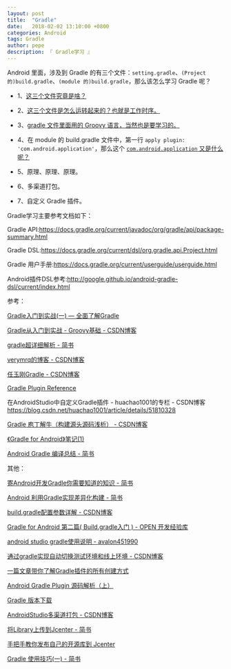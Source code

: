 ```yaml
---
layout: post
title:  "Gradle"
date:   2018-02-02 13:10:00 +0800
categories: Android
tags: Gradle
author: pepe
description: 『 Gradle学习 』
---
```


Android 里面，涉及到 Gradle 的有三个文件：`setting.gradle`、`(Project 的)build.gradle`、`(module 的)build.gradle`，那么该怎么学习 Gradle 呢？

* 1、[这三个文件究竟是啥？](https://494778200pepe.github.io/android/2019/08/02/Gradle-%E4%B8%89%E4%B8%AA%E9%85%8D%E7%BD%AE%E6%96%87%E4%BB%B6.html)

* 2、[这三个文件是怎么运转起来的？也就是工作时序。](https://494778200pepe.github.io/android/2019/07/22/Gradle-%E5%B7%A5%E4%BD%9C%E6%97%B6%E5%BA%8F.html)

* 3、[gradle 文件里面用的 Groovy 语言，当然也是要学习的。](https://494778200pepe.github.io/android/2019/07/19/Gradle-Groovy.html)

* 4、在 module 的 build.gradle 文件中，第一行 `apply plugin: 'com.android.application'`，那么这个 [`com.android.application` 又是什么呢？](https://494778200pepe.github.io/android/2019/07/19/Gradle-Groovy.html)

* 5、原理、原理、原理。

* 6、多渠道打包。

* 7、自定义 Gradle 插件。









Gradle学习主要参考文档如下：

Gradle API:https://docs.gradle.org/current/javadoc/org/gradle/api/package-summary.html

Gradle DSL:https://docs.gradle.org/current/dsl/org.gradle.api.Project.html

Gradle 用户手册:https://docs.gradle.org/current/userguide/userguide.html

Android插件DSL参考:http://google.github.io/android-gradle-dsl/current/index.html

参考：

[Gradle入门到实战(一) — 全面了解Gradle](https://mp.weixin.qq.com/s?__biz=Mzg2NzAwMjY4MQ==&mid=2247483789&idx=1&sn=4b3bb2ab721c8ed7e05f1e8b2e0fbf70&chksm=ce4371dbf934f8cd7c484e8c5356d299bbd5d7790ee11bb0da9725068fa8e4b895f87379949f&token=655420148&lang=zh_CN#rd)

[Gradle从入门到实战 - Groovy基础 - CSDN博客](https://blog.csdn.net/singwhatiwanna/article/details/76084580)

[gradle超详细解析 - 简书](https://www.jianshu.com/p/822e44a5ea97)

[verymrq的博客 - CSDN博客](https://blog.csdn.net/verymrq/article/category/7679772)

[任玉刚Gradle - CSDN博客](https://blog.csdn.net/singwhatiwanna/article/category/1860361)

[Gradle Plugin Reference](https://docs.gradle.org/current/userguide/plugin_reference.html)

在AndroidStudio中自定义Gradle插件 - huachao1001的专栏 - CSDN博客
https://blog.csdn.net/huachao1001/article/details/51810328

[Gradle 庖丁解牛（构建源头源码浅析） - CSDN博客](https://blog.csdn.net/yanbober/article/details/60584621)

[《Gradle for Android》笔记(1)](https://blog.kyleduo.com/2016/12/23/gradle-for-android-1-getting-started/)

[Android Gradle 编译总结 - 简书](https://www.jianshu.com/p/798e14fdf85d)

其他：

[寄Android开发Gradle你需要知道的知识 - 简书](https://www.jianshu.com/p/8b8a550246bd)

[Android 利用Gradle实现差异化构建 - 简书](https://www.jianshu.com/p/80e1f4a80d06)

[build.gradle配置参数详解 - CSDN博客](http://blog.csdn.net/baidu_31093133/article/details/51860637)

[Gradle for Android 第二篇( Build.gradle入门 ) - OPEN 开发经验库](http://www.open-open.com/lib/view/open1452003831198.html)

[android studio gradle使用说明 - avalon451990](https://my.oschina.net/u/1186928/blog/744302)

[通过gradle实现自动切换测试环境和线上环境 - CSDN博客](https://blog.csdn.net/qifengdeqingchen/article/details/78032560)

[一篇文章带你了解Gradle插件的所有创建方式](https://mp.weixin.qq.com/s/KCpl0CNgwMv0CgvbadNK6A)

[Android Gradle Plugin 源码解析（上）](https://mp.weixin.qq.com/s/aqo6ueTUxEOdGx5tyzQrPQ)

[Gradle 版本下载](http://services.gradle.org/distributions/)

[AndroidStudio多渠道打包 - CSDN博客](https://blog.csdn.net/zyw_java/article/details/61420290)

[将Library上传到Jcenter - 简书](https://www.jianshu.com/p/0ba8960f80a9)

[手把手教你发布自己的开源库到 Jcenter](https://mp.weixin.qq.com/s?__biz=MzIwMTAzMTMxMg==&mid=2649492998&idx=1&sn=015de305fa8cb125caf25d072165f6e8&chksm=8eec85f9b99b0cef30052e7333129ee1ffbba1600ebe5529b05c7d67a7690438ae7180acc804&scene=21#wechat_redirect)

[Gradle 使用技巧(一) - 简书](https://www.jianshu.com/p/3cc11a93dfa2)

